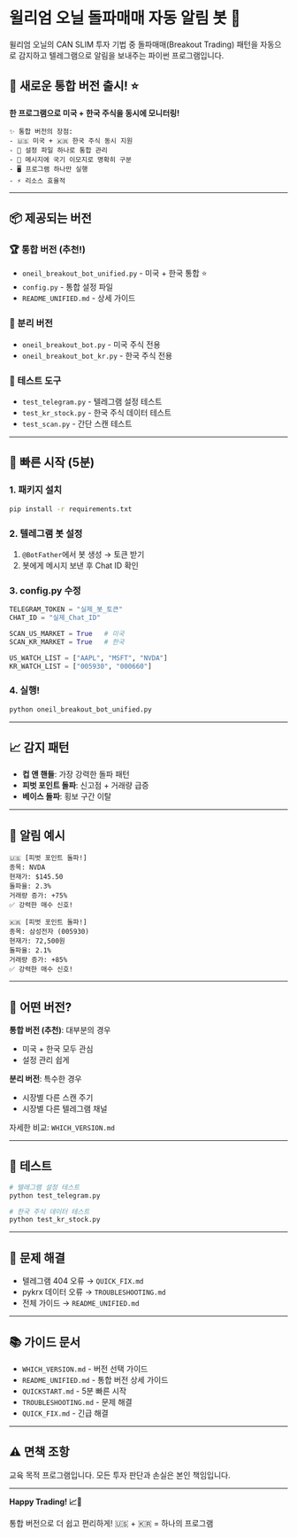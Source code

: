 # 윌리엄 오닐 돌파매매 자동 알림 봇 🚀

윌리엄 오닐의 CAN SLIM 투자 기법 중 돌파매매(Breakout Trading) 패턴을 자동으로 감지하고 텔레그램으로 알림을 보내주는 파이썬 프로그램입니다.

## 🎯 새로운 통합 버전 출시! ⭐

**한 프로그램으로 미국 + 한국 주식을 동시에 모니터링!**

```
✨ 통합 버전의 장점:
- 🇺🇸 미국 + 🇰🇷 한국 주식 동시 지원
- 📝 설정 파일 하나로 통합 관리
- 💬 메시지에 국기 이모지로 명확히 구분
- 🖥️ 프로그램 하나만 실행
- ⚡ 리소스 효율적
```

---

## 📦 제공되는 버전

### 🏆 통합 버전 (추천!)
- `oneil_breakout_bot_unified.py` - 미국 + 한국 통합 ⭐
- `config.py` - 통합 설정 파일
- `README_UNIFIED.md` - 상세 가이드

### 📁 분리 버전
- `oneil_breakout_bot.py` - 미국 주식 전용
- `oneil_breakout_bot_kr.py` - 한국 주식 전용

### 🧪 테스트 도구
- `test_telegram.py` - 텔레그램 설정 테스트
- `test_kr_stock.py` - 한국 주식 데이터 테스트
- `test_scan.py` - 간단 스캔 테스트

---

## 🚀 빠른 시작 (5분)

### 1. 패키지 설치
```bash
pip install -r requirements.txt
```

### 2. 텔레그램 봇 설정
1. `@BotFather`에서 봇 생성 → 토큰 받기
2. 봇에게 메시지 보낸 후 Chat ID 확인

### 3. config.py 수정
```python
TELEGRAM_TOKEN = "실제_봇_토큰"
CHAT_ID = "실제_Chat_ID"

SCAN_US_MARKET = True   # 미국
SCAN_KR_MARKET = True   # 한국

US_WATCH_LIST = ["AAPL", "MSFT", "NVDA"]
KR_WATCH_LIST = ["005930", "000660"]
```

### 4. 실행!
```bash
python oneil_breakout_bot_unified.py
```

---

## 📈 감지 패턴

- **컵 앤 핸들**: 가장 강력한 돌파 패턴
- **피벗 포인트 돌파**: 신고점 + 거래량 급증
- **베이스 돌파**: 횡보 구간 이탈

---

## 💬 알림 예시

```
🇺🇸 [피벗 포인트 돌파!]
종목: NVDA
현재가: $145.50
돌파율: 2.3%
거래량 증가: +75%
✅ 강력한 매수 신호!
```

```
🇰🇷 [피벗 포인트 돌파!]
종목: 삼성전자 (005930)
현재가: 72,500원
돌파율: 2.1%
거래량 증가: +85%
✅ 강력한 매수 신호!
```

---

## 🎯 어떤 버전?

**통합 버전 (추천)**: 대부분의 경우
- 미국 + 한국 모두 관심
- 설정 관리 쉽게

**분리 버전**: 특수한 경우
- 시장별 다른 스캔 주기
- 시장별 다른 텔레그램 채널

자세한 비교: `WHICH_VERSION.md`

---

## 🧪 테스트

```bash
# 텔레그램 설정 테스트
python test_telegram.py

# 한국 주식 데이터 테스트
python test_kr_stock.py
```

---

## 🔧 문제 해결

- 텔레그램 404 오류 → `QUICK_FIX.md`
- pykrx 데이터 오류 → `TROUBLESHOOTING.md`
- 전체 가이드 → `README_UNIFIED.md`

---

## 📚 가이드 문서

- `WHICH_VERSION.md` - 버전 선택 가이드
- `README_UNIFIED.md` - 통합 버전 상세 가이드
- `QUICKSTART.md` - 5분 빠른 시작
- `TROUBLESHOOTING.md` - 문제 해결
- `QUICK_FIX.md` - 긴급 해결

---

## ⚠️ 면책 조항

교육 목적 프로그램입니다. 모든 투자 판단과 손실은 본인 책임입니다.

---

**Happy Trading! 📈🚀**

통합 버전으로 더 쉽고 편리하게!
🇺🇸 + 🇰🇷 = 하나의 프로그램
